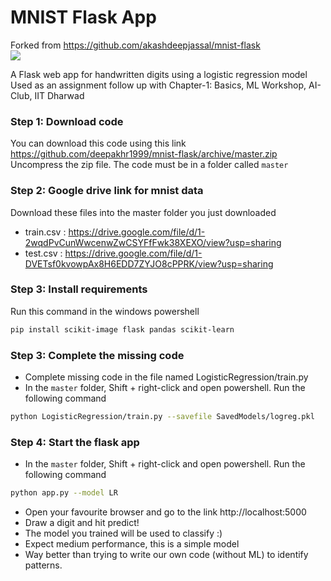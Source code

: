 # MNIST Flask App
Forked from https://github.com/akashdeepjassal/mnist-flask  
![](https://github.com/deepakhr1999/mnist-flask/blob/master/media/screenshot.png)  

A Flask web app for handwritten digits using a logistic regression model  
Used as an assignment follow up with Chapter-1: Basics, ML Workshop, AI-Club, IIT Dharwad

### Step 1: Download code
You can download this code using this link https://github.com/deepakhr1999/mnist-flask/archive/master.zip  
Uncompress the zip file. The code must be in a folder called `master`  

### Step 2: Google drive link for mnist data
Download these files into the master folder you just downloaded  
- train.csv : https://drive.google.com/file/d/1-2wqdPvCunWwcenwZwCSYFfFwk38XEXO/view?usp=sharing  
- test.csv  : https://drive.google.com/file/d/1-DVETsf0kvowpAx8H6EDD7ZYJO8cPPRK/view?usp=sharing  

### Step 3: Install requirements
Run this command in the windows powershell
```sh
pip install scikit-image flask pandas scikit-learn
```

### Step 3: Complete the missing code
- Complete missing code in the file named LogisticRegression/train.py
- In the `master` folder, Shift + right-click and open powershell. Run the following command
```sh
python LogisticRegression/train.py --savefile SavedModels/logreg.pkl
```

### Step 4: Start the flask app
- In the `master` folder, Shift + right-click and open powershell. Run the following command
```sh
python app.py --model LR
```
- Open your favourite browser and go to the link http://localhost:5000
- Draw a digit and hit predict!
- The model you trained will be used to classify :)
- Expect medium performance, this is a simple model
- Way better than trying to write our own code (without ML) to identify patterns.
